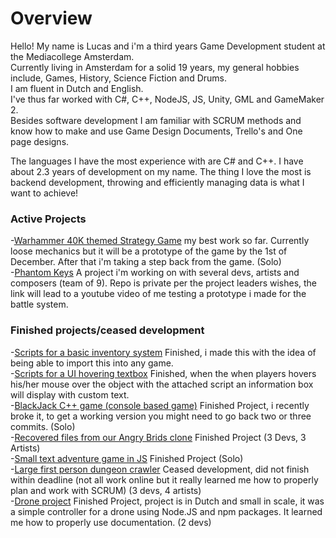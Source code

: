 # Overview

Hello! My name is Lucas and i'm a third years Game Development student at the Mediacollege Amsterdam.</br>
Currently living in Amsterdam for a solid 19 years, my general hobbies include, Games, History, Science Fiction and Drums.</br>
I am fluent in Dutch and English.</br>
I've thus far worked with C#, C++, NodeJS, JS, Unity, GML and GameMaker 2.</br>
Besides software development I am familiar with SCRUM methods and know how to make and use Game Design Documents, Trello's and One page designs.</br>

The languages I have the most experience with are C# and C++.
I have about 2.3 years of development on my name.
The thing I love the most is backend development, throwing and efficiently managing data is what I want to achieve!

### Active Projects
-[Warhammer 40K themed Strategy Game](https://github.com/Shaw358/Wh40K) my best work so far. Currently loose mechanics but it will be a prototype of the game by the 1st of December. After that i'm taking a step back from the game. (Solo)
<br>
-[Phantom Keys](https://youtu.be/SIgHoW8nsvw) A project i'm working on with several devs, artists and composers (team of 9). Repo is private per the project leaders wishes, the link will lead to a youtube video of me testing a prototype i made for the battle system. 

### Finished projects/ceased development
-[Scripts for a basic inventory system](https://github.com/Shaw358/CGI/tree/main/Op2) Finished, i made this with the idea of being able to import this into any game.</br>
-[Scripts for a UI hovering textbox](https://github.com/Shaw358/CGI/tree/main/Op4) Finished, when the when players hovers his/her mouse over the object with the attached script an information box will display with custom text. </br>
-[BlackJack C++ game (console based game)](https://github.com/Shaw358/CardCPPGame/tree/master/CardGames) Finished Project, i recently broke it, to get a working version you might need to go back two or three commits. (Solo) </br>
-[Recovered files from our Angry Brids clone](https://github.com/Shaw358/AngryBirdsCloneRecovery) Finished Project (3 Devs, 3 Artists)</br>
-[Small text adventure game in JS](https://github.com/Shaw358/PROJ---txtAG) Finished Project (Solo)</br>
-[Large first person dungeon crawler](https://github.com/Firelonze/ProjectMythe) Ceased development, did not finish within deadline (not all work online but it really learned me how to properly plan and work with SCRUM) (3 devs, 4 artists)</br>
-[Drone project](https://github.com/Shaw358/Input-Output-Jordi-Lucas) Finished Project, project is in Dutch and small in scale, it was a simple controller for a drone using Node.JS and npm packages. It learned me how to properly use documentation. (2 devs)</br>
